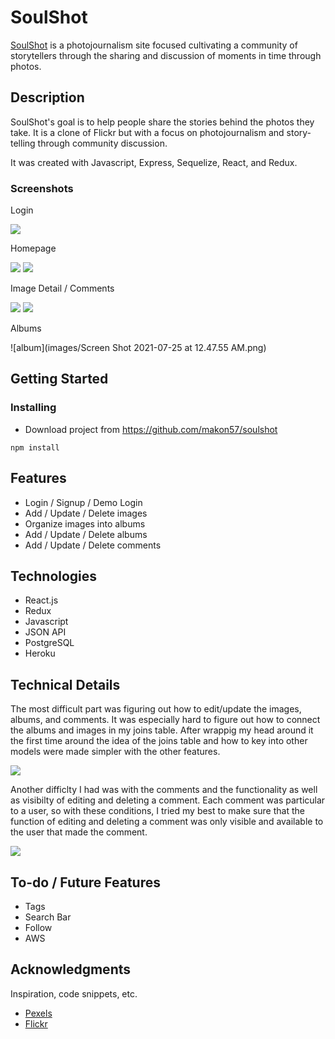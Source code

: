 # SoulShot

[SoulShot](https://soulshot.herokuapp.com/) is a photojournalism site focused cultivating a community of storytellers through the sharing and discussion of moments in time through photos.

## Description

SoulShot's goal is to help people share the stories behind the photos they take. It is a clone of Flickr but with a focus on photojournalism and story-telling through community discussion.

It was created with Javascript, Express, Sequelize, React, and Redux.

### Screenshots

Login

<img src='images/Screen Shot 2021-07-24 at 11.52.31 PM.png' />

Homepage

<img src='images/Screen Shot 2021-07-24 at 11.50.10 PM.png' />
<img src='images/Screen Shot 2021-07-24 at 11.53.15 PM.png' />

Image Detail / Comments

<img src='images/Screen Shot 2021-07-24 at 11.53.54 PM.png' />
<img src='images/Screen Shot 2021-07-24 at 11.54.49 PM.png' />

Albums

![album](images/Screen Shot 2021-07-25 at 12.47.55 AM.png)

## Getting Started

### Installing

* Download project from https://github.com/makon57/soulshot
```
npm install
```

## Features

* Login / Signup / Demo Login
* Add / Update / Delete images
* Organize images into albums
* Add / Update / Delete albums
* Add / Update / Delete comments

## Technologies

* React.js
* Redux
* Javascript
* JSON API
* PostgreSQL
* Heroku

## Technical Details

The most difficult part was figuring out how to edit/update the images, albums, and comments. It was especially hard to figure out how to connect the albums and images in my joins table. After wrappig my head around it the first time around the idea of the joins table and how to key into other models were made simpler with the other features.

<img src='images/Screen Shot 2021-07-25 at 12.49.31 AM.png' />

Another difficlty I had was with the comments and the functionality as well as visibilty of editing and deleting a comment. Each comment was particular to a user, so with these conditions, I tried my best to make sure that the function of editing and deleting a comment was only visible and available to the user that made the comment.

<img src='images/Screen Shot 2021-07-25 at 12.42.31 AM.png' />

## To-do / Future Features

* Tags
* Search Bar
* Follow
* AWS

## Acknowledgments

Inspiration, code snippets, etc.
* [Pexels](https://www.pexels.com/)
* [Flickr](https://www.flickr.com/)
